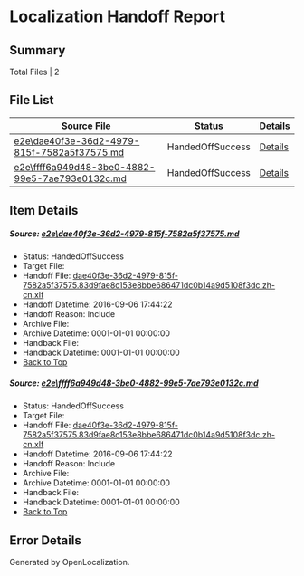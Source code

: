 # <a name='report-top'></a> Localization Handoff Report

## Summary
 Total Files | 2

## File List
 Source File | Status | Details 
 ----------- | ------ | ------- 
 [e2e\dae40f3e-36d2-4979-815f-7582a5f37575.md](https://github.com/OpenLocalizationTestOrg/ol-test0/blob/14aeb557d9ff51af10a677d0dc6dfcc8b8aa067f/e2e/dae40f3e-36d2-4979-815f-7582a5f37575.md) | HandedOffSuccess | [Details](#cf71958895fd56a7cc168fe640a88586acf500301)
 [e2e\ffff6a949d48-3be0-4882-99e5-7ae793e0132c.md](https://github.com/OpenLocalizationTestOrg/ol-test0/blob/14aeb557d9ff51af10a677d0dc6dfcc8b8aa067f/e2e/ffff6a949d48-3be0-4882-99e5-7ae793e0132c.md) | HandedOffSuccess | [Details](#cf71958895fd56a7cc168fe640a88586acf500302)

## Item Details
##### <a name='cf71958895fd56a7cc168fe640a88586acf500301'></a> Source: [e2e\dae40f3e-36d2-4979-815f-7582a5f37575.md](https://github.com/OpenLocalizationTestOrg/ol-test0/blob/14aeb557d9ff51af10a677d0dc6dfcc8b8aa067f/e2e/dae40f3e-36d2-4979-815f-7582a5f37575.md)
* Status: HandedOffSuccess
* Target File: 
* Handoff File: [dae40f3e-36d2-4979-815f-7582a5f37575.83d9fae8c153e8bbe686471dc0b14a9d5108f3dc.zh-cn.xlf](https://github.com/OpenLocalizationTestOrg/ol-test0-handoff/blob/6b1c678190cea030e804dd9a6a1773668d09bdc1/ol-handoff/OpenLocalizationTestOrg/ol-test0-zhcn/ci/ht/dae40f3e-36d2-4979-815f-7582a5f37575.83d9fae8c153e8bbe686471dc0b14a9d5108f3dc.zh-cn.xlf)
* Handoff Datetime: 2016-09-06 17:44:22
* Handoff Reason: Include
* Archive File: 
* Archive Datetime: 0001-01-01 00:00:00
* Handback File: 
* Handback Datetime: 0001-01-01 00:00:00
* [Back to Top](#report-top)

##### <a name='cf71958895fd56a7cc168fe640a88586acf500302'></a> Source: [e2e\ffff6a949d48-3be0-4882-99e5-7ae793e0132c.md](https://github.com/OpenLocalizationTestOrg/ol-test0/blob/14aeb557d9ff51af10a677d0dc6dfcc8b8aa067f/e2e/ffff6a949d48-3be0-4882-99e5-7ae793e0132c.md)
* Status: HandedOffSuccess
* Target File: 
* Handoff File: [dae40f3e-36d2-4979-815f-7582a5f37575.83d9fae8c153e8bbe686471dc0b14a9d5108f3dc.zh-cn.xlf](https://github.com/OpenLocalizationTestOrg/ol-test0-handoff/blob/6b1c678190cea030e804dd9a6a1773668d09bdc1/ol-handoff/OpenLocalizationTestOrg/ol-test0-zhcn/ci/ht/dae40f3e-36d2-4979-815f-7582a5f37575.83d9fae8c153e8bbe686471dc0b14a9d5108f3dc.zh-cn.xlf)
* Handoff Datetime: 2016-09-06 17:44:22
* Handoff Reason: Include
* Archive File: 
* Archive Datetime: 0001-01-01 00:00:00
* Handback File: 
* Handback Datetime: 0001-01-01 00:00:00
* [Back to Top](#report-top)


## Error Details

Generated by OpenLocalization.
